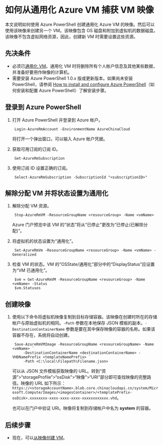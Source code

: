 <!-- need to be verified -->

<properties
    pageTitle="从通用化 Azure VM 捕获 VM 映像 | Azure"
    description="了解如何从 Resource Manager 部署模型中创建的通用化 Azure VM 捕获 VM 映像"
    services="virtual-machines-windows"
    documentationcenter=""
    author="cynthn"
    manager="timlt"
    editor=""
    tags="azure-resource-manager" />
<tags 
    ms.assetid="afdae4a1-6dfb-47b4-902a-f327f9bfe5b4"
    ms.service="virtual-machines-windows"
    ms.workload="infrastructure-services"
    ms.tgt_pltfrm="vm-windows"
    ms.devlang="na"
    ms.topic="article"
    ms.date="10/20/2016"
    wacn.date="12/20/2016"
    ms.author="cynthn" />

# 如何从通用化 Azure VM 捕获 VM 映像
本文说明如何使用 Azure PowerShell 创建通用化 Azure VM 的映像。然后可以使用该映像来创建另一个 VM。该映像包含 OS 磁盘和附加到虚拟机的数据磁盘。该映像不包含虚拟网络资源，因此，创建新 VM 时需要设置这些资源。

## 先决条件
* 必须已[通用化 VM](/documentation/articles/virtual-machines-windows-generalize-vhd/)。通用化 VM 时将删除所有个人帐户信息及其他某些数据，并准备好要用作映像的计算机。
* 需要安装 Azure PowerShell 1.0.x 版或更新版本。如果尚未安装 PowerShell，请参阅 [How to install and configure Azure PowerShell](/documentation/articles/powershell-install-configure/)（如何安装和配置 Azure PowerShell）了解安装步骤。

## 登录到 Azure PowerShell
1. 打开 Azure PowerShell 并登录到 Azure 帐户。

        Login-AzureRmAccount -EnvironmentName AzureChinaCloud

    将打开一个弹出窗口，可以输入 Azure 帐户凭据。
2. 获取可用订阅的订阅 ID。

        Get-AzureRmSubscription

3. 使用订阅 ID 设置正确的订阅。

        Select-AzureRmSubscription -SubscriptionId "<subscriptionID>"

## 解除分配 VM 并将状态设置为通用化
1. 解除分配 VM 资源。

        Stop-AzureRmVM -ResourceGroupName <resourceGroup> -Name <vmName>

    Azure 门户预览中该 VM 的“状态”将从“已停止”更改为“已停止(已解除分配)”。
2. 将虚拟机的状态设置为“通用化”。

        Set-AzureRmVm -ResourceGroupName <resourceGroup> -Name <vmName> -Generalized

3. 检查 VM 的状态。VM 的“OSState/通用化”部分中的“DisplayStatus”应设置为“VM 已通用化”。

        $vm = Get-AzureRmVM -ResourceGroupName <resourceGroup> -Name <vmName> -Status
        $vm.Statuses

## <a name="capture-the-vm"></a> 创建映像
1. 使用以下命令将虚拟机映像复制到目标存储容器。该映像在创建时所在的存储帐户与原始虚拟机的相同。`-Path` 参数在本地保存 JSON 模板的副本。`-DestinationContainerName` 参数是要在其中保存映像的容器的名称。如果该容器不存在，系统将自动创建。

        Save-AzureRmVMImage -ResourceGroupName <resourceGroupName> -Name <vmName> `
            -DestinationContainerName <destinationContainerName> -VHDNamePrefix <templateNamePrefix> `
            -Path <C:\local\Filepath\Filename.json>

    可以从 JSON 文件模板获取映像的 URL。转到“资源”>“storageProfile”>“osDisk”>“映像”>“URI”部分即可查找映像的完整路径。映像的 URL 如下所示：`https://<storageAccountName>.blob.core.chinacloudapi.cn/system/Microsoft.Compute/Images/<imagesContainer>/<templatePrefix-osDisk>.xxxxxxxx-xxxx-xxxx-xxxx-xxxxxxxxxxxx.vhd`。
   
    也可以在门户中验证 URI。映像将复制到存储帐户中名为 **system** 的容器。

## 后续步骤
* 现在，可以[从映像创建 VM](/documentation/articles/virtual-machines-windows-create-vm-generalized/)。

<!---HONumber=Mooncake_1212_2016-->